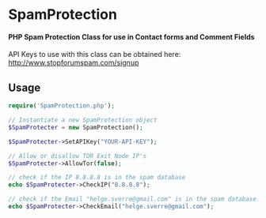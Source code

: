 # SpamProtection
#### PHP Spam Protection Class for use in Contact forms and Comment Fields


API Keys to use with this class can be obtained here: http://www.stopforumspam.com/signup


## Usage

```php
require('SpamProtection.php');

// Instantiate a new SpamProtection object
$SpamProtecter = new SpamProtection();

$SpamProtecter->SetAPIKey("YOUR-API-KEY"); 

// Allow or disallow TOR Exit Node IP's
$SpamProtecter->AllowTor(false);

// check if the IP 8.8.8.8 is in the spam database
echo $SpamProtecter->CheckIP("8.8.8.8");

// check if the Email "helge.sverre@gmail.com" is in the spam database.
echo $SpamProtecter->CheckEmail("helge.sverre@gmail.com");

```
